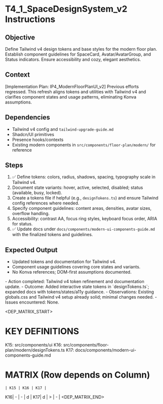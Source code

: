 # T4_1_SpaceDesignSystem_v2 Instructions

## Objective
Define Tailwind v4 design tokens and base styles for the modern floor plan. Establish component guidelines for SpaceCard, Avatar/AvatarGroup, and Status indicators. Ensure accessibility and cozy, elegant aesthetics.

## Context
[Implementation Plan: IP4_ModernFloorPlanUI_v2]
Previous efforts regressed. This refresh aligns tokens and utilities with Tailwind v4 and clarifies component states and usage patterns, eliminating Konva assumptions.

## Dependencies
- Tailwind v4 config and `tailwind-upgrade-guide.md`
- Shadcn/UI primitives
- Presence hooks/contexts
- Existing modern components in `src/components/floor-plan/modern/` for reference

## Steps
1. ✅ Define tokens: colors, radius, shadows, spacing, typography scale in Tailwind v4.
2. Document state variants: hover, active, selected, disabled; status (available, busy, locked).
3. Create a tokens file if helpful (e.g., `designTokens.ts`) and ensure Tailwind config references where needed.
4. Specify component guidelines: content areas, densities, avatar sizes, overflow handling.
5. Accessibility: contrast AA, focus ring styles, keyboard focus order, ARIA for status.
6. ✅ Update docs under `docs/components/modern-ui-components-guide.md` with the finalized tokens and guidelines.

## Expected Output
- Updated tokens and documentation for Tailwind v4.
- Component usage guidelines covering core states and variants.
- No Konva references; DOM-first assumptions documented.

<RESULTS>
- Action completed: Tailwind v4 token refinement and documentation update.
- Outcome: Added interactive state tokens in `designTokens.ts`; expanded docs with tokens/states/a11y guidance.
- Observations: Existing globals.css and Tailwind v4 setup already solid; minimal changes needed.
- Issues encountered: None.
</RESULTS>

<DEP_MATRIX_START>
# KEY DEFINITIONS
K15: src/components/ui
K16: src/components/floor-plan/modern/designTokens.ts
K17: docs/components/modern-ui-components-guide.md

# MATRIX (Row depends on Column)
	| K15 | K16 | K17 |
K16|  -  |  -  |  d  |
K17|  d  |  >  |  -  |
<DEP_MATRIX_END>
